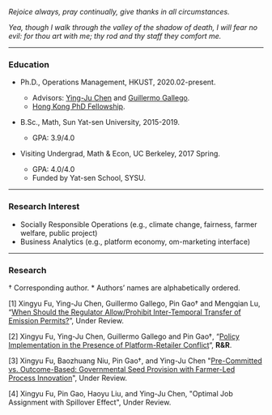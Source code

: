 _Rejoice always, pray continually, give thanks in all circumstances._

_Yea, though I walk through the valley of the shadow of death, I will fear no evil: for thou art with me; thy rod and thy staff they comfort me._

* * *
### Education
- Ph.D., Operations Management, HKUST, 2020.02-present.
  - Advisors: [Ying-Ju Chen](https://imchen.people.ust.hk/) and [Guillermo Gallego](https://ieda.ust.hk/dfaculty/ggallego/).
  - [Hong Kong PhD Fellowship](https://cerg1.ugc.edu.hk/hkpfs/index.html).
 
- B.Sc., Math, Sun Yat-sen University, 2015-2019.
  - GPA: 3.9/4.0

- Visiting Undergrad, Math & Econ, UC Berkeley, 2017 Spring.
  - GPA: 4.0/4.0
  - Funded by Yat-sen School, SYSU.

* * *
### Research Interest
- Socially Responsible Operations (e.g., climate change, fairness, farmer welfare, public project)
- Business Analytics (e.g., platform economy, om-marketing interface)


* * *
### Research
† Corresponding author.   * Authors’ names are alphabetically ordered.

[1] Xingyu Fu, Ying-Ju Chen, Guillermo Gallego, Pin Gao† and Mengqian Lu, “[When Should the Regulator Allow/Prohibit Inter-Temporal Transfer of Emission Permits?](https://www.researchgate.net/publication/353731289_When_Should_the_Regulator_AllowProhibit_Inter-Temporal_Transfer_of_Emission_Permits)”, Under Review.


[2] Xingyu Fu, Ying-Ju Chen, Guillermo Gallego and Pin Gao†, “[Policy Implementation in the Presence of Platform-Retailer Conflict](https://www.researchgate.net/publication/351048835_Policy_Implementation_in_the_Presence_of_Platform-Retailer_Conflict)“, **R&R**.

[3] Xingyu Fu, Baozhuang Niu, Pin Gao†, and Ying-Ju Chen "[Pre-Committed vs. Outcome-Based: Governmental Seed Provision with Farmer-Led Process Innovation](https://www.researchgate.net/publication/356831169_Pre-Committed_vs_Outcome-Based_Governmental_Seed_Provision_with_Farmer-Led_Process_Innovation)", Under Review.

[4] Xingyu Fu, Pin Gao, Haoyu Liu, and Ying-Ju Chen, "Optimal Job Assignment with Spillover Effect", Under Review.
